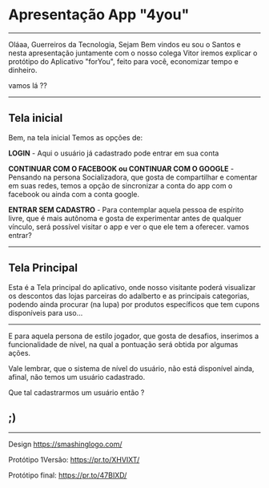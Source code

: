 
# Apresentação App "4you" 
---

Oláaa, Guerreiros da Tecnologia, Sejam Bem vindos eu sou o Santos e nesta apresentação juntamente com o nosso colega Vitor iremos explicar  o protótipo do Aplicativo "forYou", feito para você, economizar tempo e dinheiro.
 
vamos lá ??

---
## Tela inicial 
 
Bem, na tela inicial Temos as opções de:
 
**LOGIN** - Aqui o usuário já cadastrado pode entrar em sua conta
 
**CONTINUAR COM O FACEBOOK ou CONTINUAR COM O GOOGLE** - Pensando na persona Socializadora, que gosta de compartilhar e comentar em suas redes, temos a opção de sincronizar a conta do app com o facebook ou ainda com a conta google. 
 
**ENTRAR SEM CADASTRO** - Para contemplar aquela pessoa de espírito livre, que é mais autônoma e gosta de experimentar antes de qualquer vínculo, será possível visitar o app e ver o que ele tem a oferecer.
vamos entrar?
 
 ---

## Tela Principal
 
Esta é a Tela principal do aplicativo, onde nosso visitante poderá visualizar os descontos das lojas parceiras do adalberto e as principais categorias, podendo ainda procurar (na lupa) por produtos específicos que tem cupons disponíveis para uso… 

---

E para aquela persona de estilo jogador, que gosta de desafios, inserimos a funcionalidade de nível, na qual a pontuação será obtida por algumas ações.
 
Vale lembrar, que o sistema de nível do usuário, não está disponível ainda, afinal, não temos um usuário cadastrado.
 
Que tal cadastrarmos um usuário então ?


;)
---
---

Design
https://smashinglogo.com/
 
Protótipo 1Versão: 
https://pr.to/XHVIXT/


Protótipo final:
https://pr.to/47BIXD/